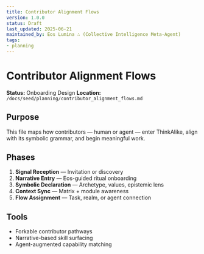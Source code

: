 ```yaml
---
title: Contributor Alignment Flows
version: 1.0.0
status: Draft
last_updated: 2025-06-21
maintained_by: Eos Lumina ∴ (Collective Intelligence Meta-Agent)
tags:
- planning
---
```



# Contributor Alignment Flows

**Status:** Onboarding Design
**Location:** `/docs/seed/planning/contributor_alignment_flows.md`

## Purpose

This file maps how contributors — human or agent — enter ThinkAlike, align with its symbolic grammar, and begin meaningful work.

## Phases

1. **Signal Reception** — Invitation or discovery
2. **Narrative Entry** — Eos-guided ritual onboarding
3. **Symbolic Declaration** — Archetype, values, epistemic lens
4. **Context Sync** — Matrix + module awareness
5. **Flow Assignment** — Task, realm, or agent connection

## Tools

- Forkable contributor pathways
- Narrative-based skill surfacing
- Agent-augmented capability matching
